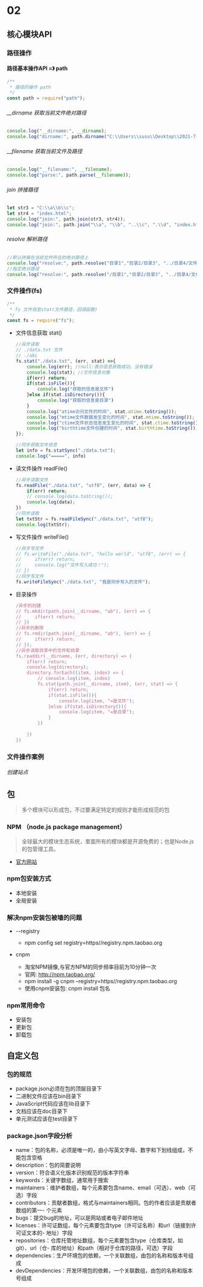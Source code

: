 # 02
## 核心模块API
### 路径操作
#### 路径基本操作API    =》 path

```js
/**
 * 路径的操作 path
 */
const path = require("path");
```

###### __dirname  获取当前文件绝对路径

```js
console.log("__dirname:", __dirname);
console.log("dirname:", path.dirname("C:\\Users\\susu\\Desktop\\2021-7-WEB\\day09\\code\\index.html"));
```

###### __filename 获取当前文件及路径

```js
console.log("__filename:", __filename);
console.log("parse:", path.parse(__filename));
```

###### join 拼接路径

```js
let str3 = "C:\\a\\b\\c";
let str4 = "index.html";
console.log("join:", path.join(str3, str4));
console.log("join:", path.join("\\a", "\\b", "..\\c", ".\\d", "index.html"));
```

###### resolve 解析路径 

```js
//默认拼接在当前文件所在的绝对路径上
console.log("resolve:", path.resolve("目录1","目录2/目录3", "../目录4/文件.gif"));
//指定绝对路径
console.log("resolve:", path.resolve("/目录1","目录2/目录3", "../目录4/文件.gif"));
```

### 文件操作(fs)

```js
/**
 * fs 文件信息stat(文件路径，回调函数)
 */
const fs = require("fs");
```

- 文件信息获取  stat()

  ```js
  //异步读取
  // ./data.txt 文件
  // ./abc
  fs.stat("./data.txt", (err, stat) =>{
      console.log(err); //null:表示信息获取成功，没有错误
      console.log(stat); //文件信息对象
      if(err) return;
      if(stat.isFile()){
          console.log("获取的信息是文件")
      }else if(stat.isDirectory()){
          console.log("获取的信息是目录")
      }
      console.log("atime访问文件的时间", stat.atime.toString());
      console.log("mtime文件数据发生变化的时间", stat.mtime.toString());
      console.log("ctime文件状态信息发生变化的时间", stat.ctime.toString());
      console.log("birthtime文件创建的时间", stat.birthtime.toString());
  });
  
  //同步获取文件信息
  let info = fs.statSync("./data.txt");
  console.log("=====", info)
  ```

- 读文件操作 readFile()

  ```js
  //异步读取文件
  fs.readFile("./data.txt", "utf8", (err, data) => {
      if(err) return;
      // console.log(data.toString());
      console.log(data);
  })
  //同步读取
  let txtStr = fs.readFileSync("./data.txt", "utf8");
  console.log(txtStr);
  ```

- 写文件操作 writeFile()

  ```js
  //异步写文件
  // fs.writeFile("./data.txt", "hello world", "utf8", (err) => {
  //     if(err) return;
  //     console.log("文件写入成功！");
  // })
  //同步写文件
  fs.writeFileSync("./data.txt", "我是同步写入的文件");
  ```

- 目录操作

  ```js
  /异步的创建
  // fs.mkdir(path.join(__dirname, "ab"), (err) => {
  //     if(err) return;
  // })
  //异步的删除
  // fs.rmdir(path.join(__dirname, "ab"), (err) => {
  //     if(err) return;
  // });
  //异步读取目录中的文件和目录
  fs.readdir(__dirname, (err, directory) => {
      if(err) return;
      console.log(directory);
      directory.forEach((item, index) => {
          // console.log(item, index)
          fs.stat(path.join(__dirname, item), (err, stat) => {
              if(err) return;
              if(stat.isFile()){
                  console.log(item, "=是文件");
              }else if(stat.isDirectory()){
                  console.log(item, "=是目录");
              }
          })
         
      })
  })
  ```

### 文件操作案例

###### 创建站点

## 包
> 多个模块可以形成包，不过要满足特定的规则才能形成规范的包

### NPM （node.js package management）
> 全球最大的模块生态系统，里面所有的模块都是开源免费的；也是Node.js的包管理工具。

- [官方网站](https://www.npmjs.com/ )

### npm包安装方式
- 本地安装
- 全局安装

### 解决npm安装包被墙的问题
- --registry
  
    + npm config set registry=https//registry.npm.taobao.org 
- cnpm
    + 淘宝NPM镜像,与官方NPM的同步频率目前为10分钟一次 
    + 官网: http://npm.taobao.org/ 
    + npm install -g cnpm –registry=https//registry.npm.taobao.org 
    + 使用cnpm安装包: cnpm install 包名
    
    

### npm常用命令
- 安装包
- 更新包
- 卸载包

## 自定义包
### 包的规范
- package.json必须在包的顶层目录下
- 二进制文件应该在bin目录下
- JavaScript代码应该在lib目录下
- 文档应该在doc目录下
- 单元测试应该在test目录下

### package.json字段分析
- name：包的名称，必须是唯一的，由小写英文字母、数字和下划线组成，不能包含空格
- description：包的简要说明
- version：符合语义化版本识别规范的版本字符串
- keywords：关键字数组，通常用于搜索
- maintainers：维护者数组，每个元素要包含name、email（可选）、web（可选）字段
- contributors：贡献者数组，格式与maintainers相同。包的作者应该是贡献者数组的第一- 个元素
- bugs：提交bug的地址，可以是网站或者电子邮件地址
- licenses：许可证数组，每个元素要包含type（许可证名称）和url（链接到许可证文本的- 地址）字段
- repositories：仓库托管地址数组，每个元素要包含type（仓库类型，如git）、url（仓- 库的地址）和path（相对于仓库的路径，可选）字段
- dependencies：生产环境包的依赖，一个关联数组，由包的名称和版本号组成
- devDependencies：开发环境包的依赖，一个关联数组，由包的名称和版本号组成

